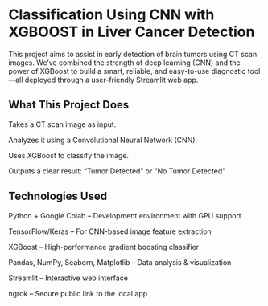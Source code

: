 # Classification Using CNN with XGBOOST in Liver Cancer Detection       

This project aims to assist in early detection of brain tumors using CT scan images. We’ve combined the strength of deep learning (CNN) and the power of XGBoost to build a smart, reliable, and easy-to-use diagnostic tool—all deployed through a user-friendly Streamlit web app.

## What This Project Does
Takes a CT scan image as input.

Analyzes it using a Convolutional Neural Network (CNN).

Uses XGBoost to classify the image.

Outputs a clear result:
  “Tumor Detected” or “No Tumor Detected”

## Technologies Used
Python + Google Colab – Development environment with GPU support

TensorFlow/Keras – For CNN-based image feature extraction

XGBoost – High-performance gradient boosting classifier

Pandas, NumPy, Seaborn, Matplotlib – Data analysis & visualization

Streamlit – Interactive web interface

ngrok – Secure public link to the local app

